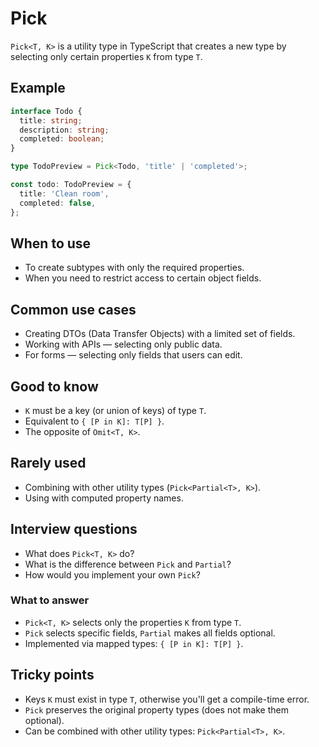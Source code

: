 # Pick

`Pick<T, K>` is a utility type in TypeScript that creates a new type by selecting only certain properties `K` from type `T`.

## Example

```typescript
interface Todo {
  title: string;
  description: string;
  completed: boolean;
}

type TodoPreview = Pick<Todo, 'title' | 'completed'>;

const todo: TodoPreview = {
  title: 'Clean room',
  completed: false,
};
```

## When to use

- To create subtypes with only the required properties.
- When you need to restrict access to certain object fields.

## Common use cases

- Creating DTOs (Data Transfer Objects) with a limited set of fields.
- Working with APIs — selecting only public data.
- For forms — selecting only fields that users can edit.

## Good to know

- `K` must be a key (or union of keys) of type `T`.
- Equivalent to `{ [P in K]: T[P] }`.
- The opposite of `Omit<T, K>`.

## Rarely used

- Combining with other utility types (`Pick<Partial<T>, K>`).
- Using with computed property names.

## Interview questions

- What does `Pick<T, K>` do?
- What is the difference between `Pick` and `Partial`?
- How would you implement your own `Pick`?

### What to answer

- `Pick<T, K>` selects only the properties `K` from type `T`.
- `Pick` selects specific fields, `Partial` makes all fields optional.
- Implemented via mapped types: `{ [P in K]: T[P] }`.

## Tricky points

- Keys `K` must exist in type `T`, otherwise you'll get a compile-time error.
- `Pick` preserves the original property types (does not make them optional).
- Can be combined with other utility types: `Pick<Partial<T>, K>`.
